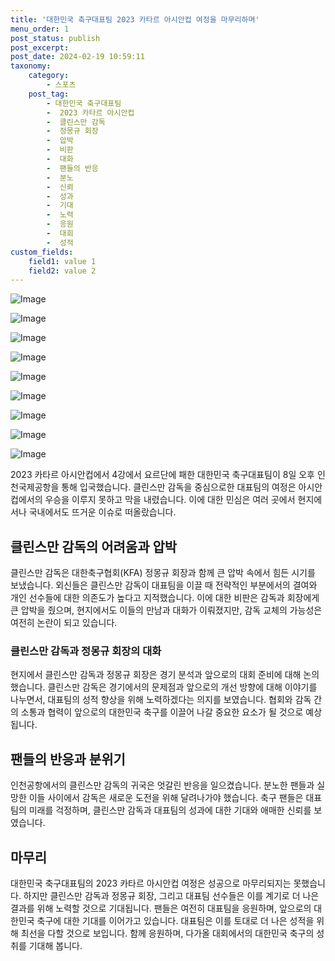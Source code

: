 ```yaml
---
title: '대한민국 축구대표팀 2023 카타르 아시안컵 여정을 마무리하며'
menu_order: 1
post_status: publish
post_excerpt: 
post_date: 2024-02-19 10:59:11
taxonomy:
    category:
        - 스포츠
    post_tag:
        - 대한민국 축구대표팀
        -  2023 카타르 아시안컵
        -  클린스만 감독
        -  정몽규 회장
        -  압박
        -  비판
        -  대화
        -  팬들의 반응
        -  분노
        -  신뢰
        -  성과
        -  기대
        -  노력
        -  응원
        -  대회
        -  성적
custom_fields:
    field1: value 1
    field2: value 2
---
```


![Image](https://imgnews.pstatic.net/image/109/2024/02/13/0005016881_001_20240213065102351.jpg?type=w647)

![Image](https://imgnews.pstatic.net/image/109/2024/02/13/0005016881_002_20240213065102401.jpg?type=w647)

![Image](https://imgnews.pstatic.net/image/109/2024/02/13/0005016881_003_20240213065102420.jpg?type=w647)

![Image](https://imgnews.pstatic.net/image/109/2024/02/13/0005016881_004_20240213065102432.jpg?type=w647)

![Image](https://imgnews.pstatic.net/image/109/2024/02/13/0005016881_005_20240213065102441.jpg?type=w647)

![Image](https://imgnews.pstatic.net/image/109/2024/02/13/0005016881_006_20240213065102450.jpg?type=w647)

![Image](https://imgnews.pstatic.net/image/109/2024/02/13/0005016881_007_20240213065102466.jpg?type=w647)

![Image](https://imgnews.pstatic.net/image/109/2024/02/13/0005016881_008_20240213065102475.jpg?type=w647)

![Image](https://imgnews.pstatic.net/image/109/2024/02/13/0005016881_009_20240213065102484.jpg?type=w647)

2023 카타르 아시안컵에서 4강에서 요르단에 패한 대한민국 축구대표팀이 8일 오후 인천국제공항을 통해 입국했습니다. 클린스만 감독을 중심으로한 대표팀의 여정은 아시안컵에서의 우승을 이루지 못하고 막을 내렸습니다. 이에 대한 민심은 여러 곳에서 현지에서나 국내에서도 뜨거운 이슈로 떠올랐습니다.
## 클린스만 감독의 어려움과 압박
클린스만 감독은 대한축구협회(KFA) 정몽규 회장과 함께 큰 압박 속에서 힘든 시기를 보냈습니다. 외신들은 클린스만 감독이 대표팀을 이끌 때 전략적인 부분에서의 결여와 개인 선수들에 대한 의존도가 높다고 지적했습니다. 이에 대한 비판은 감독과 회장에게 큰 압박을 줬으며, 현지에서도 이들의 만남과 대화가 이뤄졌지만, 감독 교체의 가능성은 여전히 논란이 되고 있습니다.
### 클린스만 감독과 정몽규 회장의 대화
현지에서 클린스만 감독과 정몽규 회장은 경기 분석과 앞으로의 대회 준비에 대해 논의했습니다. 클린스만 감독은 경기에서의 문제점과 앞으로의 개선 방향에 대해 이야기를 나누면서, 대표팀의 성적 향상을 위해 노력하겠다는 의지를 보였습니다. 협회와 감독 간의 소통과 협력이 앞으로의 대한민국 축구를 이끌어 나갈 중요한 요소가 될 것으로 예상됩니다.
## 팬들의 반응과 분위기
인천공항에서의 클린스만 감독의 귀국은 엇갈린 반응을 일으켰습니다. 분노한 팬들과 실망한 이들 사이에서 감독은 새로운 도전을 위해 달려나가야 했습니다. 축구 팬들은 대표팀의 미래를 걱정하며, 클린스만 감독과 대표팀의 성과에 대한 기대와 애매한 신뢰를 보였습니다.
## 마무리
대한민국 축구대표팀의 2023 카타르 아시안컵 여정은 성공으로 마무리되지는 못했습니다. 하지만 클린스만 감독과 정몽규 회장, 그리고 대표팀 선수들은 이를 계기로 더 나은 결과를 위해 노력할 것으로 기대됩니다. 팬들은 여전히 대표팀을 응원하며, 앞으로의 대한민국 축구에 대한 기대를 이어가고 있습니다. 대표팀은 이를 토대로 더 나은 성적을 위해 최선을 다할 것으로 보입니다. 함께 응원하며, 다가올 대회에서의 대한민국 축구의 성취를 기대해 봅니다.
